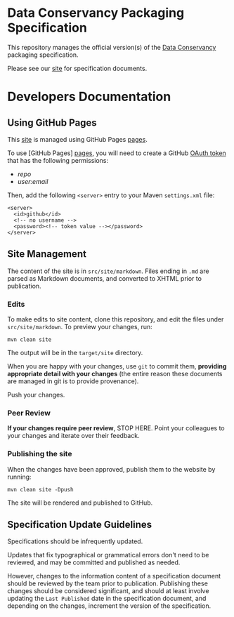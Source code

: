 # Data Conservancy Packaging Specification

This repository manages the official version(s) of the 
[Data Conservancy][dc] packaging specification.

Please see our [site][wiki] for specification documents.

# Developers Documentation

## Using GitHub Pages

This [site][wiki] is managed using GitHub Pages [pages].

To use [GitHub Pages] [pages], you will need to create a
GitHub [OAuth token](https://github.com/settings/tokens) that
has the following permissions:

* _repo_
* _user:email_

Then, add the following `<server>` entry to your Maven 
`settings.xml` file:

    <server>
      <id>github</id>
      <!-- no username -->
      <password><!-- token value --></password>
    </server>

## Site Management

The content of the site is in `src/site/markdown`.  Files ending 
in `.md` are parsed as Markdown documents, and converted 
to XHTML prior to publication.  

### Edits

To make edits to site content, clone this repository, and edit 
the files under `src/site/markdown`.  To preview your changes, run:

    mvn clean site

The output will be in the `target/site` directory.

When you are happy with your changes, use `git` to commit them,
**providing appropriate detail with your changes** (the entire
reason these documents are managed in git is to provide provenance).

Push your changes.  

### Peer Review

**If your changes require peer review**, STOP HERE.  Point your
colleagues to your changes and iterate over their feedback.

### Publishing the site

When the changes have been approved, publish them to the website by
running:

    mvn clean site -Dpush

The site will be rendered and published to GitHub.

## Specification Update Guidelines

Specifications should be infrequently updated.

Updates that fix typographical or grammatical errors don't need to
be reviewed, and may be committed and published as needed.

However, changes to the information content of a specification document 
should be reviewed by the team prior to publication.  Publishing these
changes should be considered significant, and should at least involve
updating the `Last Published` date in the specification document, and
depending on the changes, increment the version of the specification.

[dc]: http://www.dataconservancy.org "Data Conservancy"
[wiki]: http://dataconservancy.github.io/dc-packaging-spec/ "Data Conservancy Packaging Specifications site"
[pages]: https://pages.github.com/
